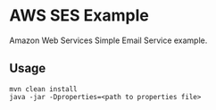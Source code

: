 AWS SES Example
===============

Amazon Web Services Simple Email Service example.

## Usage

```
mvn clean install
java -jar -Dproperties=<path to properties file>
```
